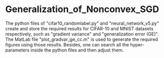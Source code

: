 # Generalization_of_Nonconvex_SGD
The python files of "cifar10_randomlabel.py" and "neural_network_v5.py" create and store the required results for CIFAR-10 and MNIST datasets respectively, such as "gradient variance" and "generalization error (GE)". The MatLab file "plot_gradvar_ge_cc.m" is used to generate the required figures using those results. Besides, one can search all the hyper-parameters inside the python files and then adjust them.
